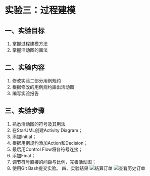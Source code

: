 # 实验三：过程建模
## 一、实验目标
1. 掌握过程建模方法 
2. 掌握活动图的画法
## 二、实验内容
1. 修改实验二部分用例规约
2. 根据修改的用例规约画出活动图 
3. 编写实验报告
## 三、实验步骤
1. 熟悉活动图的符号及其用法
2. 在StarUML创建Activity Diagram；
3. 添加Initial；
4. 根据用例规约添加Action和Decision；
5. 最后用Control Flow将各符号连接；
6. 添加Final；
7. 调节符号直接的间距与比例，完善活动图；
8. 使用Git Bash提交实验。
四、实验结果
![结算订单](https://github.com/Neigb/uml-modeling-2020/master/students/1714080902129/ddjs.png)
![查看历史订单](https://github.com/Neigb/uml-modeling-2020/master/students/1714080902129/history.png)
